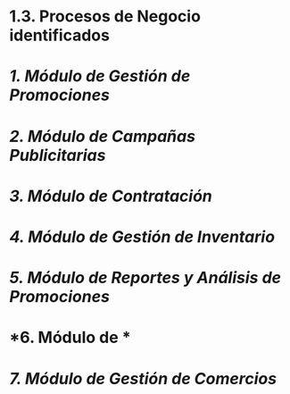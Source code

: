 # 1.3. Procesos de Negocio identificados


# *1. Módulo de Gestión de Promociones*

# *2. Módulo de Campañas Publicitarias*

# *3. Módulo de Contratación*
  
# *4. Módulo de Gestión de Inventario*

# *5. Módulo de Reportes y Análisis de Promociones*

# *6. Módulo de *

# *7. Módulo de Gestión de Comercios*
